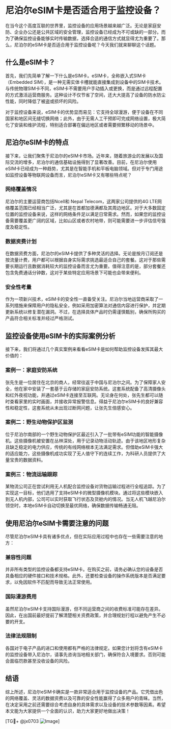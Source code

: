 # 尼泊尔eSIM卡是否适合用于监控设备？

在当今这个高度互联的世界里，监控设备的应用场景越来越广泛。无论是家庭安防、企业办公还是公共区域的安全管理，监控设备已经成为不可或缺的一部分。而为了确保监控设备能够实时传输数据，选择合适的通信方式就显得尤为重要了。那么，尼泊尔的eSIM卡是否适合用于监控设备呢？今天我们就来聊聊这个话题。

## 什么是eSIM卡？

首先，我们先简单了解一下什么是eSIM卡。eSIM卡，全称嵌入式SIM卡（Embedded SIM），是一种无需实体卡槽就能直接集成到设备中的SIM卡技术。与传统物理SIM卡不同，eSIM卡不需要用户手动插入或更换，而是通过远程配置的方式激活运营商服务。这种设计不仅节省了空间，还大大提高了设备的防水防尘性能，同时降低了被盗或损坏的风险。

对于监控设备来说，eSIM卡的优势显而易见：它支持全球漫游，便于设备在不同国家和地区间无缝切换网络；此外，由于无需人工干预即可完成网络设置，极大简化了安装和维护流程，特别适合部署在偏远地区或者需要频繁移动的场景中。

## 尼泊尔eSIM卡的特点

接下来，让我们聚焦于尼泊尔的eSIM卡市场。近年来，随着旅游业的发展以及国际交流的增多，尼泊尔的通信基础设施得到了显著改善。目前，在尼泊尔使用eSIM卡已经成为一种趋势，尤其是在智能手机和平板电脑领域。但对于专门用途如监控设备等物联网设备而言，尼泊尔eSIM卡又有哪些特点呢？

### 网络覆盖情况

尼泊尔的主要运营商包括Ncell和 Nepal Telecom，这两家公司提供的4G LTE网络覆盖范围已经相当广泛，尤其是在首都加德满都及其周边地区。对于大多数固定位置的监控设备来说，这样的网络条件足以满足日常需求。然而，如果您的监控设备需要覆盖更广阔的区域，比如山区或者农村地带，则可能需要进一步评估信号强度及稳定性。

### 数据资费计划

在数据资费方面，尼泊尔的eSIM卡提供了多种灵活的选择。无论是按月订阅还是按流量计费，用户都可以根据自身实际需求挑选最适合自己的套餐。这对于那些需要长期运行且数据消耗较大的监控设备而言尤为重要。值得注意的是，部分套餐还包含免费通话分钟数，这对于某些特定应用场景下可能也会带来便利。

### 安全性考量

作为一项新兴技术，eSIM卡的安全性一直备受关注。尼泊尔当地运营商采取了一系列措施来保障用户的隐私安全，例如采用加密算法对通信内容进行保护，并定期更新系统以修复潜在漏洞。不过，在选择具体产品时仍需谨慎甄别，确保所购买的产品符合相关标准并经过严格测试。

## 监控设备使用eSIM卡的实际案例分析

接下来，我们将通过几个真实案例来看看eSIM卡是如何帮助监控设备发挥其最大价值的：

### 案例一：家庭安防系统

张先生是一位居住在北京的商人，经常往返于中国与尼泊尔之间。为了保障家人安全，他在家中安装了一套基于云存储的家庭安防系统。这套系统配备了高清摄像头和红外夜视功能，并通过eSIM卡连接至互联网。无论身在何处，张先生都可以随时查看家里的实时画面，并接收异常报警信息。得益于尼泊尔eSIM卡的良好兼容性和稳定性，这套系统从未出现过断网问题，让张先生倍感安心。

### 案例二：野生动物保护区监测

位于尼泊尔南部的一个野生动物保护区最近引入了一批带有eSIM功能的智能摄像机。这些摄像机被安置在丛林深处，用于记录动物活动轨迹。由于该地区地形复杂且缺乏稳定的电力供应，传统的有线网络根本无法满足需求。但借助eSIM卡强大的适应能力，这些摄像机成功实现了无人值守下的连续工作，为科研人员提供了大量宝贵的数据资料。

### 案例三：物流运输跟踪

某物流公司正在尝试利用无人机配合监控设备对货物运输过程进行全程追踪。为了实现这一目标，他们选用了支持eSIM卡的微型摄像机模块。通过将这些模块嵌入到无人机内部，公司可以实时获取飞行状态及货舱内的情况。当无人机飞越尼泊尔领空时，本地eSIM卡自动切换至最优网络，确保数据传输畅通无阻。

## 使用尼泊尔eSIM卡需要注意的问题

尽管尼泊尔eSIM卡具有诸多优点，但在实际应用过程中也存在一些需要注意的地方：

### 兼容性问题

并非所有类型的监控设备都支持eSIM卡。在购买之前，请务必确认您的设备是否具备相应的硬件接口和技术规格。此外，还要检查设备的操作系统版本是否满足要求，以免因软件不匹配而导致无法正常使用。

### 国际漫游费用

虽然尼泊尔eSIM卡支持国际漫游，但不同运营商之间的收费标准可能存在差异。因此，在出国前最好提前了解清楚相关资费政策，并合理规划行程以避免产生不必要的开支。

### 法律法规限制

各国对于电子产品的进口和使用都有严格的法律规定。如果您计划将含有eSIM卡的监控设备带入尼泊尔，请事先咨询当地相关部门，确保符合入境要求。否则可能会面临罚款甚至没收设备的风险。

## 结语

综上所述，尼泊尔eSIM卡确实是一款非常适合用于监控设备的产品。它凭借出色的网络覆盖、灵活的数据资费以及可靠的安全性能赢得了众多用户的青睐。当然，在决定采用之前还需要综合考虑自身的具体需求以及设备的技术参数等因素。希望本文能为大家提供一个全面的认识，助力大家更好地做出决策！

[TG💪+ @jx0703 ![Image](https://github.com/user-attachments/assets/dbca1d08-cadb-493c-b0ec-ad6f7a83f270)]